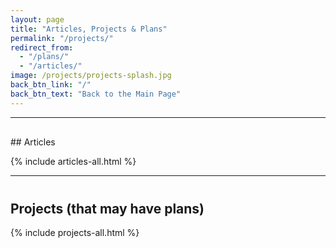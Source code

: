 ```yaml
---
layout: page
title: "Articles, Projects & Plans"
permalink: "/projects/"
redirect_from:
  - "/plans/"
  - "/articles/"
image: /projects/projects-splash.jpg
back_btn_link: "/"
back_btn_text: "Back to the Main Page"
---
```

<hr class="hr-thick" style="margin-bottom: 30px;">
## Articles

{% include articles-all.html %}

<hr class="hr-thick">

<h2 style="margin-top: 40px">Projects (that may have plans)</h2>

{% include projects-all.html %}
